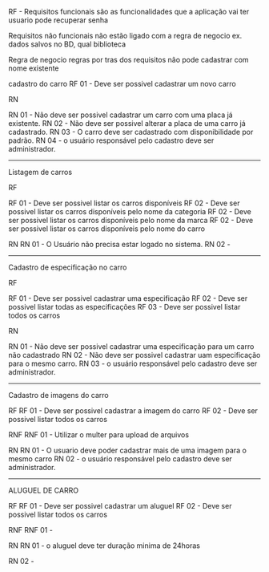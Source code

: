 
RF - Requisitos funcionais
são as funcionalidades que a aplicação vai ter
usuario pode recuperar senha

Requisitos não funcionais
não estão ligado com a regra de negocio
ex. dados salvos no BD, qual biblioteca

Regra de negocio
regras por tras dos requisitos
não pode cadastrar com nome existente

cadastro do carro
RF 01 - Deve ser possivel cadastrar um novo carro

RN

RN 01 - Não deve ser possivel cadastrar um carro com uma placa já existente.
RN 02 - Não deve ser possivel alterar a placa de uma carro já cadastrado.
RN 03 - O carro deve ser cadastrado com disponibilidade por padrão.
RN 04 - o usuário responsável pelo cadastro deve ser administrador.


----------------------------------------------------------------------------

Listagem de carros

RF

RF 01 - Deve ser possivel listar os carros disponíveis
RF 02 - Deve ser possivel listar os carros disponíveis pelo nome da categoria
RF 02 - Deve ser possivel listar os carros disponíveis pelo nome da marca
RF 02 - Deve ser possivel listar os carros disponíveis pelo nome do carro


RN 
RN 01 - O Usuário não precisa estar logado no sistema.
RN 02 -   

----------------------------------------------------------------------------

Cadastro de especificação no carro

RF

RF 01 - Deve ser possivel cadastrar uma especificação 
RF 02 - Deve ser possivel listar todas as especificações
RF 03 - Deve ser possivel listar todos os carros

RN 

RN 01 - Não deve ser possivel cadastrar uma especificação para um carro não cadastrado
RN 02 - Não deve ser possivel cadastrar uam especificação para o mesmo carro.
RN 03 - o usuário responsável pelo cadastro deve ser administrador.


----------------------------------------------------------------------------

Cadastro de imagens do carro

RF
RF 01 - Deve ser possivel cadastrar a imagem do carro
RF 02 - Deve ser possivel listar todos os carros

RNF
RNF 01 - Utilizar o multer para upload de arquivos 

RN
RN 01 - O usuario deve poder cadastrar mais de uma imagem para o mesmo carro 
RN 02 - o usuário responsável pelo cadastro deve ser administrador.
 

----------------------------------------------------------------------------
ALUGUEL DE CARRO


RF
RF 01 - Deve ser possivel cadastrar um aluguel
RF 02 - Deve ser possivel listar todos os carros

RNF
RNF 01 -  

RN
RN 01 - o aluguel deve ter duração minima de 24horas


RN 02 - 


